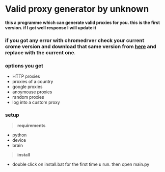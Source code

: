 # Valid proxy generator by unknown

**this a programme which can generate valid proxies for you. this is the first version. if I got well response I will update it**

### if you got any error with chromedrver check your current crome version and download that same version from [here](https://chromedriver.chromium.org/downloads) and replace with the current one. 


### options you get

* HTTP proxies
* proxies of a country 
* google proxies
* anoymouse proxies
* random proxies
* log into a custom proxy


### setup 

> **requirements**

* python 
* device
* brain 

> **install**
* double click on install.bat for the first time u run. then open main.py 


